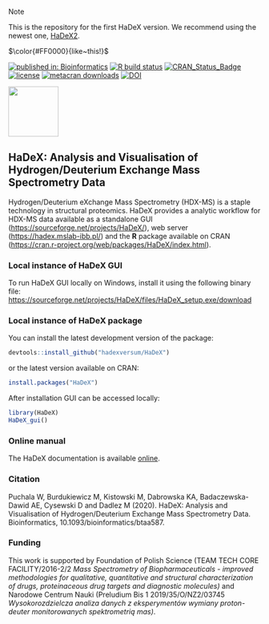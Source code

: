 > [!NOTE]
> This is the repository for the first HaDeX version. We recommend using the newest one, [HaDeX2](https://github.com/hadexversum/HaDeX2).

$\color{#FF0000}{like~this!}$

[![published in: Bioinformatics](https://img.shields.io/badge/published%20in-Bioinformatics-green.svg)](http://dx.doi.org/10.1093/bioinformatics/btaa587)
[![R build status](https://github.com/hadexversum/HaDeX/workflows/R-CMD-check/badge.svg)](https://github.com/hadexversum/HaDeX/actions)
[![CRAN_Status_Badge](https://www.r-pkg.org/badges/version/HaDeX)](https://cran.r-project.org/package=HaDeX)
[![license](https://img.shields.io/badge/license-GPL--3-blue.svg)](https://www.gnu.org/licenses/gpl-3.0.en.html)
[![metacran downloads](https://cranlogs.r-pkg.org/badges/grand-total/HaDeX)](https://cran.r-project.org/package=HaDeX)
[![DOI](https://zenodo.org/badge/170578005.svg)](https://zenodo.org/badge/latestdoi/170578005)


<p>
  <img src="https://raw.githubusercontent.com/hadexversum/HaDeX/master/inst/HaDeX/HaDeX.png" width="100">
</p>

## HaDeX: Analysis and Visualisation of Hydrogen/Deuterium Exchange Mass Spectrometry Data 

Hydrogen/Deuterium eXchange Mass Spectrometry (HDX-MS) is a staple technology in structural proteomics. HaDeX provides a analytic workflow for HDX-MS data available as a standalone GUI (https://sourceforge.net/projects/HaDeX/), web server (https://hadex.mslab-ibb.pl/) and the **R** package available on CRAN (https://cran.r-project.org/web/packages/HaDeX/index.html). 

### Local instance of HaDeX GUI

To run HaDeX GUI locally on Windows, install it using the following binary file: https://sourceforge.net/projects/HaDeX/files/HaDeX_setup.exe/download

### Local instance of HaDeX package

You can install the latest development version of the package:

```R
devtools::install_github("hadexversum/HaDeX")
```
or the latest version available on CRAN:

```R
install.packages("HaDeX")
```

After installation GUI can be accessed locally:

```R
library(HaDeX)
HaDeX_gui()
```

### Online manual

The HaDeX documentation is available [online](https://HaDeXversum.github.io/HaDeX/).

### Citation

Puchala W, Burdukiewicz M, Kistowski M, Dabrowska KA, Badaczewska-Dawid AE, Cysewski D and Dadlez M (2020). HaDeX: Analysis and Visualisation of Hydrogen/Deuterium Exchange Mass Spectrometry Data. Bioinformatics, 10.1093/bioinformatics/btaa587.

### Funding  

This work is supported by Foundation of Polish Science (TEAM TECH CORE FACILITY/2016-2/2 *Mass Spectrometry of Biopharmaceuticals - improved methodologies for qualitative, quantitative and structural characterization of drugs, proteinaceous drug targets and diagnostic molecules)* and Narodowe Centrum Nauki (Preludium Bis 1 2019/35/O/NZ2/03745 *Wysokorozdzielcza analiza danych z eksperymentów wymiany proton-deuter monitorowanych spektrometrią mas)*.
